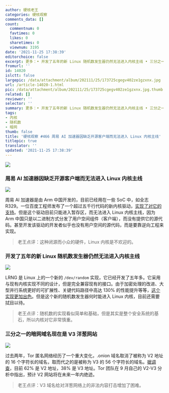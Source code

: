 ```yaml
---
author: 硬核老王
categories: 硬核观察
comments_data: []
count:
  commentnum: 0
  favtimes: 0
  likes: 0
  sharetimes: 0
  viewnum: 3195
date: '2021-11-25 17:38:39'
editorchoice: false
excerpt: 更多：• 开发了五年的新 Linux 随机数发生器仍然无法进入内核主线 • 三分之一的暗网域名现在是 V3 洋葱网站
fromurl: ''
id: 14020
islctt: false
largepic: /data/attachment/album/202111/25/173725cgegv402ze1gzxnx.jpg
url: /article-14020-1.html
pic: /data/attachment/album/202111/25/173725cgegv402ze1gzxnx.jpg.thumb.jpg
related: []
reviewer: ''
selector: ''
summary: 更多：• 开发了五年的新 Linux 随机数发生器仍然无法进入内核主线 • 三分之一的暗网域名现在是 V3 洋葱网站
tags:
- 内核
- 随机数
- 暗网
thumb: false
title: '硬核观察 #466 周易 AI 加速器因缺乏开源客户端而无法进入 Linux 内核主线'
titlepic: true
translator: ''
updated: '2021-11-25 17:38:39'
---
```


![](/data/attachment/album/202111/25/173725cgegv402ze1gzxnx.jpg)


### 周易 AI 加速器因缺乏开源客户端而无法进入 Linux 内核主线


![](/data/attachment/album/202111/25/173739bo8zm3w9mwbclz3b.jpg)


周易 AI 加速器是由 Arm 中国开发的，目前已经用在一些 SoC 中，如全志 R329。一位百度工程师发布了一个超过五千行代码的新内核驱动，[实现了对它的支持](https://www.phoronix.com/scan.php?page=news_item&px=Linux-Driver-Zhouyi-AI)。但是这个驱动目前只能进入暂存区，而无法进入 Linux 内核主线，因为 Arm 中国只是以二进制方式分发了用户空间组件（客户端），而没有提供它的源代码。甚至开发该驱动的开发者似乎也没有用户空间的源代码，而是要靠逆向工程来实现。



> 
> 老王点评：这种闭源而小众的硬件，Linux 内核是不欢迎的。
> 
> 
> 


### 开发了五年的新 Linux 随机数发生器仍然无法进入内核主线


![](/data/attachment/album/202111/25/173802fnaokb2jnz2ys7ul.jpg)


LRNG 是 Linux 上的一个新的 `/dev/random` 实现，它已经开发了五年多。它采用与现有内核实现不同的设计，但是完全兼容现有的接口。由于加密处理的改进、大型并行系统更好的可扩展性、关键代码路径中高达 130% 的性能提升等等，[这个实现更加出色](https://www.phoronix.com/scan.php?page=news_item&px=Linux-LRNG-43rd)。但是这个新的随机数发生器何时能进入 Linux 内核，目前还需要拭目以待。



> 
> 老王点评：随机数的实现看似简单和基础，但是其实是整个安全系统的基石，所以内核对它非常慎重。
> 
> 
> 


### 三分之一的暗网域名现在是 V3 洋葱网站


![](/data/attachment/album/202111/25/173814s8z2prirflpo8bbx.jpg)


过去两年，Tor 匿名网络经历了一个重大变化，.onion 域名取消了被称为 V2 地址的 16 个字符长的域名，取而代之的是被称为 V3 的 56 个字符长的域名。[据调查](https://www.darkowl.com/blog-content/tor-v2-depreciation-shifts-darknet-landscape)，目前 62% 是 V2 地址，38% 是 V3 地址。Tor 团队在 9 月自己的 V2-V3 分析中指出，预计 V2 网站将在未来一年内绝迹。



> 
> 老王点评：V3 域名给对洋葱网络上的非法内容打击增加了困难。
> 
> 
>